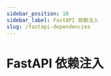 ```yaml
---
sidebar_position: 10
sidebar_label: FastAPI 依赖注入
slug: /fastapi-dependencies
---
```


# FastAPI 依赖注入

